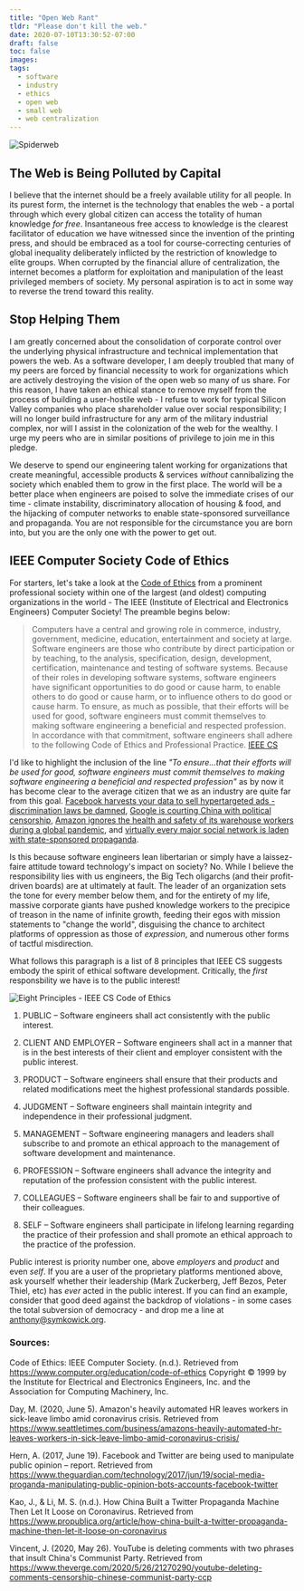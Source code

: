 ```yaml
---
title: "Open Web Rant"
tldr: "Please don't kill the web."
date: 2020-07-10T13:30:52-07:00
draft: false
toc: false
images:
tags:
  - software
  - industry
  - ethics
  - open web
  - small web
  - web centralization
---
```

![Spiderweb](/images/spiderweb.jpg)
## The Web is Being Polluted by Capital
I believe that the internet should be a freely available utility for all people. In its
purest form, the internet is the technology that enables the web - a portal through which
every global citizen can access the totality of human knowledge *for free*. Insantaneous
free access to knowledge is the clearest facilitator of education we have witnessed since
the invention of the printing press, and should be embraced as a tool for
course-correcting centuries of global inequality deliberately inflicted by the
restriction of knowledge to elite groups. When corrupted by the financial allure of
centralization, the internet becomes a platform for exploitation and manipulation of the
least privileged members of society. My personal aspiration is to act in some way to
reverse the trend toward this reality.

## Stop Helping Them
I am greatly concerned about the consolidation of corporate control over the underlying
physical infrastructure and technical implementation that powers the web. As a software
developer, I am deeply troubled that many of my peers are forced by financial necessity
to work for organizations which are actively destroying the vision of the open web so
many of us share. For this reason, I have taken an ethical stance to remove myself from
the process of building a user-hostile web - I refuse to work for typical Silicon Valley
companies who place shareholder value over social responsibility; I will no longer build
infrastructure for any arm of the military industrial complex, nor will I assist in the
colonization of the web for the wealthy. I urge my peers who are in similar positions of
privilege to join me in this pledge. 

We deserve to spend our engineering talent working
for organizations that create meaningful, accessible products & services  *without* cannibalizing the
society which enabled them to grow in the first place. The world will be a better place
when engineers are poised to solve the immediate crises of our time - climate
instability, discriminatory allocation of housing & food, and the hijacking of computer
networks to enable state-sponsored surveillance and propaganda. You are not responsible
for the circumstance you are born into, but you are the only one with the power to get
out.

## IEEE Computer Society Code of Ethics
For starters, let's take a look at the [Code of Ethics](https://www.computer.org/education/code-of-ethics) from a prominent professional society
within one of the largest (and oldest) computing
organizations in the world - The IEEE (Institute of Electrical and Electronics Engineers) Computer
Society! The preamble begins below:

> Computers have a central and growing role in commerce, industry, government, medicine, education, entertainment and society at large. Software engineers are those who contribute by direct participation or by teaching, to the analysis, specification, design, development, certification, maintenance and testing of software systems. Because of their roles in developing software systems, software engineers have significant opportunities to do good or cause harm, to enable others to do good or cause harm, or to influence others to do good or cause harm. To ensure, as much as possible, that their efforts will be used for good, software engineers must commit themselves to making software engineering a beneficial and respected profession. In accordance with that commitment, software engineers shall adhere to the following Code of Ethics and Professional Practice. [IEEE CS](https://www.computer.org/education/code-of-ethics)

I'd like to highlight the inclusion of the line *"To ensure...that their efforts will be
used for good, software engineers must commit themselves to making software engineering a
beneficial and respected profession"* as by now it has become clear to the average citizen that we
as an industry are quite far from this goal. [Facebook harvests your data to sell
hypertargeted ads - discrimination laws be damned](https://www.propublica.org/article/facebook-advertising-discrimination-housing-race-sex-national-origin), [Google is courting China with political censorship](https://www.theverge.com/2020/5/26/21270290/youtube-deleting-comments-censorship-chinese-communist-party-ccp), [Amazon ignores the health and safety of its warehouse workers during a global pandemic](https://www.seattletimes.com/business/amazons-heavily-automated-hr-leaves-workers-in-sick-leave-limbo-amid-coronavirus-crisis/), and [virtually every major social network is laden with state-sponsored propaganda](https://www.propublica.org/article/how-china-built-a-twitter-propaganda-machine-then-let-it-loose-on-coronavirus). 

Is this because software engineers lean libertarian or simply have a laissez-faire attitude
toward technology's impact on society? No. While I believe the responsibility lies with us
engineers, the Big Tech oligarchs (and their profit-driven boards) are at ultimately at
fault. The leader of an organization sets the tone for every member below them, and for
the entirety of my life, massive corporate giants have pushed knowledge workers to the
precipice of treason in the name of infinite growth, feeding their egos with mission
statements to "change the world", disguising the chance to architect platforms of oppression as those of *expression*, and numerous other forms of tactful misdirection.

What follows this paragraph is a list of 8 principles that IEEE CS suggests embody the spirit of ethical software development. Critically, the *first* responsbility we have is to the public interest!

![Eight Principles - IEEE CS Code of Ethics](/images/ethics-code-iee-cs.png)

1. PUBLIC – Software engineers shall act consistently with the public interest.

2. CLIENT AND EMPLOYER – Software engineers shall act in a manner that is in the best interests of their client and employer consistent with the public interest.

3. PRODUCT – Software engineers shall ensure that their products and related modifications meet the highest professional standards possible.

4. JUDGMENT – Software engineers shall maintain integrity and independence in their professional judgment.

5. MANAGEMENT – Software engineering managers and leaders shall subscribe to and promote an ethical approach to the management of software development and maintenance.

6. PROFESSION – Software engineers shall advance the integrity and reputation of the profession consistent with the public interest.

7. COLLEAGUES – Software engineers shall be fair to and supportive of their colleagues.

8. SELF – Software engineers shall participate in lifelong learning regarding the practice of their profession and shall promote an ethical approach to the practice of the profession.

Public interest is priority number one, above *employers* and *product* and even *self*.
If you are a user of the proprietary platforms mentioned above, ask yourself whether
their leadership (Mark Zuckerberg, Jeff Bezos, Peter Thiel, etc) has *ever* acted in the
public interest. If you can find an example, consider that good deed against the backdrop
of violations - in some cases the total subversion of democracy - and drop me a line at
[anthony@symkowick.org](mailto:anthony@symkowick.org).

### Sources:

Code of Ethics: IEEE Computer Society. (n.d.). Retrieved from https://www.computer.org/education/code-of-ethics
Copyright © 1999 by the Institute for Electrical and Electronics Engineers, Inc. and the Association for Computing Machinery, Inc.

Day, M. (2020, June 5). Amazon's heavily automated HR leaves workers in sick-leave limbo amid coronavirus crisis. Retrieved from https://www.seattletimes.com/business/amazons-heavily-automated-hr-leaves-workers-in-sick-leave-limbo-amid-coronavirus-crisis/

Hern, A. (2017, June 19). Facebook and Twitter are being used to manipulate public opinion – report. Retrieved from https://www.theguardian.com/technology/2017/jun/19/social-media-proganda-manipulating-public-opinion-bots-accounts-facebook-twitter

Kao, J., & Li, M. S. (n.d.). How China Built a Twitter Propaganda Machine Then Let It Loose on Coronavirus. Retrieved from https://www.propublica.org/article/how-china-built-a-twitter-propaganda-machine-then-let-it-loose-on-coronavirus

Vincent, J. (2020, May 26). YouTube is deleting comments with two phrases that insult China's Communist Party. Retrieved from https://www.theverge.com/2020/5/26/21270290/youtube-deleting-comments-censorship-chinese-communist-party-ccp
